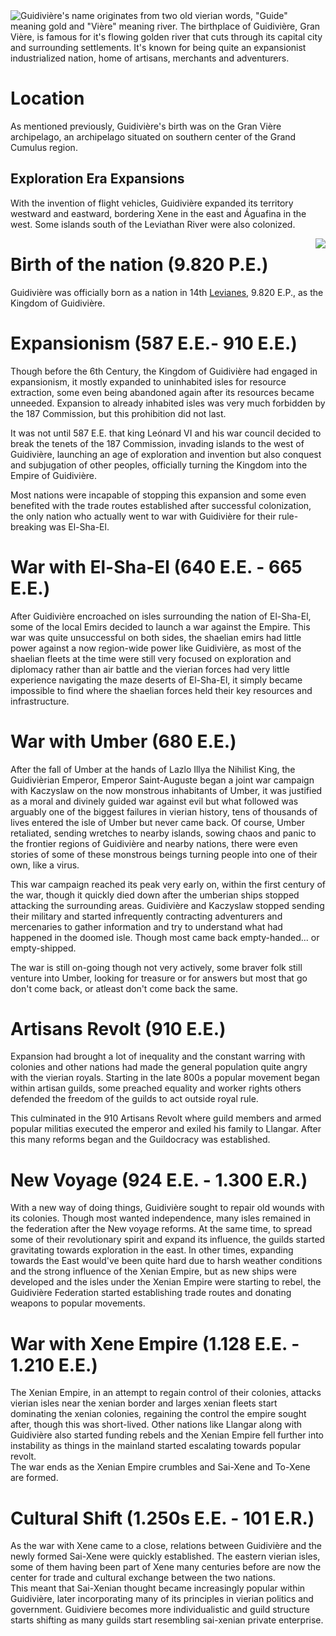 <img style="float: left;" src='../../md-assets/polaroids/guidiviere/description_guidiviere.png'/>
Guidivière's name originates from two old vierian words, "Guide" meaning gold and "Vière" meaning river. The birthplace of Guidivière, Gran Vière, is famous for it's flowing golden river that cuts through its capital city and surrounding settlements. It's known for being quite an expansionist industrialized nation, home of artisans, merchants and adventurers.

# Location
As mentioned previously, Guidivière's birth was on the Gran Vière archipelago, an archipelago situated on southern center of the Grand Cumulus region.
## Exploration Era Expansions
With the invention of flight vehicles, Guidivière expanded its territory westward and eastward, bordering Xene in the east and Águafina in the west. Some islands south of the Leviathan River were also colonized.


<img style="float: right;" src='../../md-assets//polaroids/guidiviere/history_guidiviere.png'/>

# Birth of the nation (9.820 P.E.)
Guidivière was officially born as a nation in 14th [Levianes](../literature/grand-cumulus-calendar), 9.820 E.P., as the Kingdom of Guidivière.

# Expansionism (587 E.E.- 910 E.E.)
Though before the 6th Century, the Kingdom of Guidivière had engaged in expansionism, it mostly expanded to uninhabited isles for resource extraction, some even being abandoned again after its resources became unneeded. Expansion to already inhabited isles was very much forbidden by the 187 Commission, but this prohibition did not last.

It was not until 587 E.E. that king Leónard VI and his war council decided to break the tenets of the 187 Commission, invading islands to the west of Guidivière, launching an age of exploration and invention but also conquest and subjugation of other peoples, officially turning the Kingdom into the Empire of Guidivière.

Most nations were incapable of stopping this expansion and some even benefited with the trade routes established after successful colonization, the only nation who actually went to war with Guidivière for their rule-breaking was El-Sha-El.

# War with El-Sha-El (640 E.E. - 665 E.E.)
After Guidivière encroached on isles surrounding the nation of El-Sha-El, some of the local Emirs decided to launch a war against the Empire. This war was quite unsuccessful on both sides, the shaelian emirs had little power against a now region-wide power like Guidivière, as most of the shaelian fleets at the time were still very focused on exploration and diplomacy rather than air battle and the vierian forces had very little experience navigating the maze deserts of El-Sha-El, it simply became impossible to find where the shaelian forces held their key resources and infrastructure.

# War with Umber (680 E.E.)
After the fall of Umber at the hands of Lazlo Illya the Nihilist King, the Guidivièrian Emperor, Emperor Saint-Auguste began a joint war campaign with Kaczyslaw on the now monstrous inhabitants of Umber, it was justified as a moral and divinely guided war against evil but what followed was arguably one of the biggest failures in vierian history, tens of thousands of lives entered the isle of Umber but never came back. 
Of course, Umber retaliated, sending wretches to nearby islands, sowing chaos and panic to the frontier regions of Guidivière and nearby nations, there were even stories of some of these monstrous beings turning people into one of their own, like a virus.

This war campaign reached its peak very early on, within the first century of the war, though it quickly died down after the umberian ships stopped attacking the surrounding areas. Guidivière and Kaczyslaw stopped sending their military and started infrequently contracting adventurers and mercenaries to gather information and try to understand what had happened in the doomed isle. 
Though most came back empty-handed... or empty-shipped.

The war is still on-going though not very actively, some braver folk still venture into Umber, looking for treasure or for answers but most that go don't come back, or atleast don't come back the same.

# Artisans Revolt (910 E.E.)
Expansion had brought a lot of inequality and the constant warring with colonies and other nations had made the general population quite angry with the vierian royals. Starting in the late 800s a popular movement began within artisan guilds, some preached equality and worker rights others defended the freedom of the guilds to act outside royal rule. 

This culminated in the 910 Artisans Revolt where guild members and armed popular militias executed the emperor and exiled his family to Llangar. After this many reforms began and the Guildocracy was established.

# New Voyage (924 E.E. - 1.300 E.R.)
With a new way of doing things, Guidivière sought to repair old wounds with its colonies. Though most wanted independence, many isles remained in the federation after the New voyage reforms. At the same time, to spread some of their revolutionary spirit and expand its influence, the guilds started gravitating towards exploration in the east. 
In other times, expanding towards the East would've been quite hard due to harsh weather conditions and the strong influence of the Xenian Empire, but as new ships were developed and the isles under the Xenian Empire were starting to rebel, the Guidivière Federation started establishing trade routes and donating weapons to popular movements.

# War with Xene Empire (1.128 E.E. - 1.210 E.E.)
The Xenian Empire, in an attempt to regain control of their colonies, attacks vierian isles near the xenian border and larges xenian fleets start dominating the xenian colonies, regaining the control the empire sought after, though this was short-lived. Other nations like Llangar along with Guidivière also started funding rebels and the Xenian Empire fell further into instability as things in the mainland started escalating towards popular revolt.  
The war ends as the Xenian Empire crumbles and Sai-Xene and To-Xene are formed.

# Cultural Shift (1.250s E.E. - 101 E.R.)
As the war with Xene came to a close, relations between Guidivière and the newly formed Sai-Xene were quickly established. The eastern vierian isles, some of them having been part of Xene many centuries before are now the center for trade and cultural exchange between the two nations.  
This meant that Sai-Xenian thought became increasingly popular within Guidivière, later incorporating many of its principles in vierian politics and government. Guidiviere becomes more individualistic and guild structure starts shifting as many guilds start resembling sai-xenian private enterprise.


